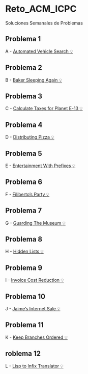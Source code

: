 # Reto_ACM_ICPC
Soluciones Semanales de Problemas
 ## Problema 1
A - [Automated Vehicle Search :bulb:](https://www.juezguapa.com/problemas/enunciado/automated-vehicle-search)
  ## Problema 2
B - [Baker Sleeping Again :bulb:](https://www.juezguapa.com/problemas/enunciado/baker-sleeping-again)
  ## Problema 3
C - [Calculate Taxes for Planet E-13 :bulb:](https://www.juezguapa.com/problemas/enunciado/calculate-taxes-for-planet-e)
  ## Problema 4
D - [Distributing Pizza :bulb:](https://www.juezguapa.com/problemas/enunciado/distributing-pizza)
  ## Problema 5
E - [Entertainment With Prefixes :bulb:](https://www.juezguapa.com/problemas/enunciado/entertainment-with-prefixes)
  ## Problema 6
F - [Filiberto’s Party :bulb:](https://www.juezguapa.com/problemas/enunciado/filiberto-s-party)
  ## Problema 7
G - [Guarding The Museum :bulb:](https://www.juezguapa.com/problemas/enunciado/guarding-the-museum)
  ## Problema 8
H - [Hidden Lists :bulb:](https://www.juezguapa.com/problemas/enunciado/hidden-lists)
  ## Problema 9
I - [Invoice Cost Reduction :bulb:](https://www.juezguapa.com/problemas/enunciado/invoice-cost-reduction)
  ## Problema 10
J - [Jaime’s Internet Sale :bulb:](https://www.juezguapa.com/problemas/enunciado/jaime-s-internet-sale)
 ## Problema 11
K - [Keep Branches Ordered :bulb:](https://www.juezguapa.com/problemas/enunciado/keep-branches-ordered)
 ## roblema 12
L - [Lisp to Infix Translator :bulb:](https://www.juezguapa.com/problemas/enunciado/lisp-to-infix-translator)
